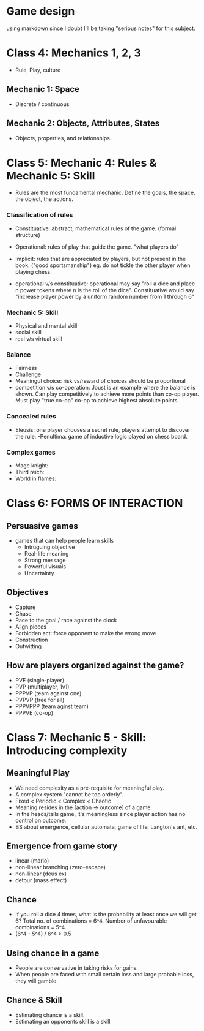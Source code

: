 # Game design
using markdown since I doubt I'll be taking "serious notes" for this subject.

# Class 4: Mechanics 1, 2, 3

- Rule, Play, culture
## Mechanic 1: Space
- Discrete / continuous

## Mechanic 2: Objects, Attributes, States
- Objects, properties, and relationships.

# Class 5: Mechanic 4: Rules & Mechanic 5: Skill
- Rules are the most fundamental mechanic. Define the goals, the space,
    the object, the actions.

### Classification of rules
- Constituative: abstract, mathematical rules of the game. (formal structure)
- Operational: rules of play that guide the game. "what players do"
- Implicit: rules that are appreciated by players, but not present in the book.
    ("good sportsmanship") eg. do not tickle the other player when playing
    chess.

- operational v/s constituative: operational may say "roll a dice and place n
     power tokens where n is the roll of the dice". Constituative would say
       "increase player power by a uniform random number from 1 through 6"
       
### Mechanic 5: Skill
- Physical and mental skill
- social skill
- real v/s virtual skill

### Balance
- Fairness
- Challenge
- Meaningul choice: risk vs/reward of choices should be proportional
- competition v/s co-operation: Joust is an example where the balance is shown.
  Can play competitively to achieve more points than co-op player. Must play
  "true co-op" co-op to achieve highest absolute points.

### Concealed rules
- Eleusis: one player chooses a secret rule, players attempt to discover the
  rule.
-Penultima: game of inductive logic played on chess board. 

### Complex games
- Mage knight:
- Third reich:
- World in flames:
  

# Class 6: FORMS OF INTERACTION

## Persuasive games
- games that can help people learn skills
    - Intruguing objective
    - Real-life meaning
    - Strong message
    - Powerful visuals
    - Uncertainty

## Objectives
- Capture
- Chase
- Race to the goal / race against the clock
- Align pieces
- Forbidden act: force opponent to make the wrong move
- Construction
- Outwitting

## How are players organized against the game?
- PVE (single-player)
- PVP (multiplayer, 1v1)
- PPPVP (team against one)
- PVPVP (free for all)
- PPPVPPP (team aginst team)
- PPPVE (co-op)


# Class 7:  Mechanic 5 - Skill:  Introducing complexity


## Meaningful Play
- We need complexity as a pre-requisite for meaningful play.
- A complex system "cannot be too orderly".
- Fixed < Periodic < Complex < Chaotic
- Meaning resides in the [action -> outcome] of a game.
- In the heads/tails game, it's meaningless since player action has no control on outcome.
- BS about emergence, cellular automata, game of life, Langton's ant, etc.

## Emergence from game story

-  linear (mario)
- non-linear branching (zero-escape)
- non-linear (deus ex)
- detour (mass effect)

## Chance

- If you roll a dice 4 times, what is the probability at least once we will get
  6? Total no. of combinations = 6^4. Number of unfavourable combinations =
  5^4.
- (6^4 - 5^4) / 6^4 > 0.5

## Using chance in a game
- People are conservative in taking risks for gains.
- When people are faced with small certain loss and large probable loss,
  they will gamble.

## Chance & Skill
- Estimating chance is a skill.
- Estimating an opponents skill is a skill


